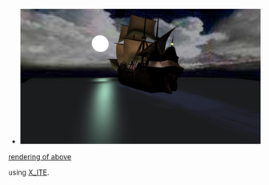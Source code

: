 * [![boat](scene.jpg)](../../advancedViewer.html?model=./2005/ship/scene.wrl "click to browse in 3d")

[rendering of above](https://youtu.be/9w8pyUczLcY)

using [X_ITE](http://create3000.de/x_ite).
